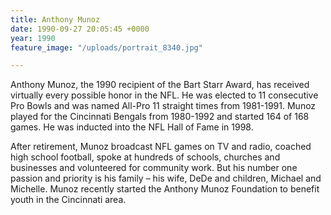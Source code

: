 ```yaml
---
title: Anthony Munoz
date: 1990-09-27 20:05:45 +0000
year: 1990
feature_image: "/uploads/portrait_8340.jpg"

---
```

Anthony Munoz, the 1990 recipient of the Bart Starr Award, has received virtually every possible honor in the NFL. He was elected to 11 consecutive Pro Bowls and was named All-Pro 11 straight times from 1981-1991. Munoz played for the Cincinnati Bengals from 1980-1992 and started 164 of 168 games. He was inducted into the NFL Hall of Fame in 1998.

After retirement, Munoz broadcast NFL games on TV and radio, coached high school football, spoke at hundreds of schools, churches and businesses and volunteered for community work. But his number one passion and priority is his family – his wife, DeDe and children, Michael and Michelle. Munoz recently started the Anthony Munoz Foundation to benefit youth in the Cincinnati area.
